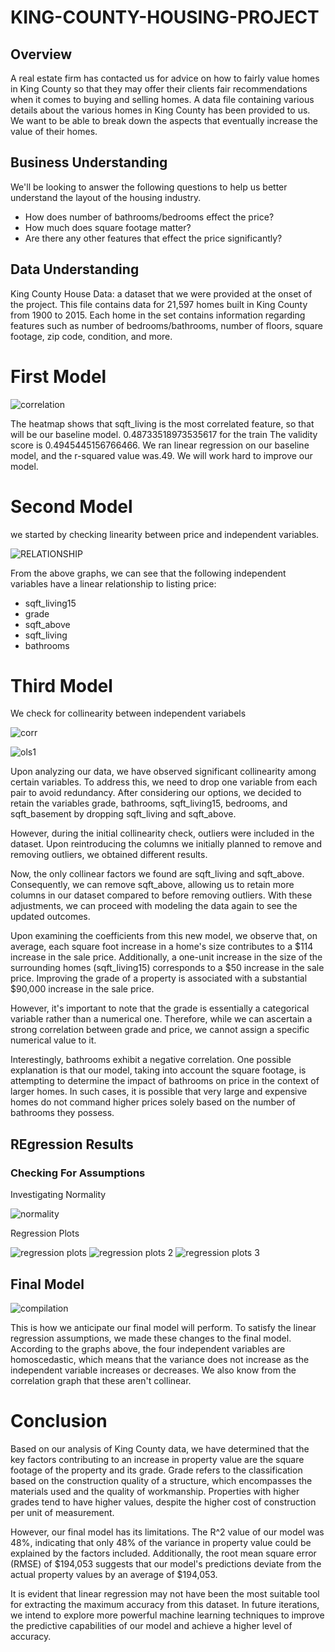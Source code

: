 # KING-COUNTY-HOUSING-PROJECT

## Overview
A real estate firm has contacted us for advice on how to fairly value homes in King County so that they may offer their clients fair recommendations when it comes to buying and selling homes. A data file containing various details about the various homes in King County has been provided to us. We want to be able to break down the aspects that eventually increase the value of their homes.
## Business Understanding
We'll be looking to answer the following questions to help us better understand the layout of the housing industry.

* How does number of bathrooms/bedrooms effect the price?
* How much does square footage matter?
* Are there any other features that effect the price significantly?

## Data Understanding

King County House Data: a dataset that we were provided at the onset of the project. This file contains data for 21,597 homes built in King County from 1900 to 2015. Each home in the set contains information regarding features such as number of bedrooms/bathrooms, number of floors, square footage, zip code, condition, and more.  

# First Model

![correlation](https://github.com/JosephMwaniki/KING-COUNTY-HOUSING-PROJECT/assets/133277796/5b0f4a5c-2b06-41e8-80c9-3f73c88d4c05)

The heatmap shows that sqft_living is the most correlated feature, so that will be our baseline model. 0.48733518973535617 for the train The validity score is 0.4945445156766466.
We ran linear regression on our baseline model, and the r-squared value was.49. We will work hard to improve our model.

# Second Model
we started by checking linearity between price and independent variables.

![RELATIONSHIP](https://github.com/JosephMwaniki/KING-COUNTY-HOUSING-PROJECT/assets/133277796/c165e4ab-5514-4e9f-9612-8476532dfa5a)

From the above graphs, we can see that the following independent variables have a linear relationship to listing price:

* sqft_living15
* grade
* sqft_above
* sqft_living
* bathrooms

# Third Model
We check for collinearity between independent variabels

![corr](https://github.com/JosephMwaniki/KING-COUNTY-HOUSING-PROJECT/assets/133277796/82e15018-7d5c-4911-b060-9b597d5b2ef0)

![ols1](https://github.com/JosephMwaniki/KING-COUNTY-HOUSING-PROJECT/assets/133277796/78f86ba9-2297-492a-ac97-5c87472981d2)

Upon analyzing our data, we have observed significant collinearity among certain variables. To address this, we need to drop one variable from each pair to avoid redundancy. After considering our options, we decided to retain the variables grade, bathrooms, sqft_living15, bedrooms, and sqft_basement by dropping sqft_living and sqft_above.

However, during the initial collinearity check, outliers were included in the dataset. Upon reintroducing the columns we initially planned to remove and removing outliers, we obtained different results.

Now, the only collinear factors we found are sqft_living and sqft_above. Consequently, we can remove sqft_above, allowing us to retain more columns in our dataset compared to before removing outliers. With these adjustments, we can proceed with modeling the data again to see the updated outcomes.

Upon examining the coefficients from this new model, we observe that, on average, each square foot increase in a home's size contributes to a $114 increase in the sale price. Additionally, a one-unit increase in the size of the surrounding homes (sqft_living15) corresponds to a $50 increase in the sale price. Improving the grade of a property is associated with a substantial $90,000 increase in the sale price.

However, it's important to note that the grade is essentially a categorical variable rather than a numerical one. Therefore, while we can ascertain a strong correlation between grade and price, we cannot assign a specific numerical value to it.

Interestingly, bathrooms exhibit a negative correlation. One possible explanation is that our model, taking into account the square footage, is attempting to determine the impact of bathrooms on price in the context of larger homes. In such cases, it is possible that very large and expensive homes do not command higher prices solely based on the number of bathrooms they possess.

## REgression Results

### Checking For Assumptions
Investigating Normality

![normality](https://github.com/JosephMwaniki/KING-COUNTY-HOUSING-PROJECT/assets/133277796/afd89f49-300b-4435-ae5b-2b6790b272dc)

Regression Plots

![regression plots](https://github.com/JosephMwaniki/KING-COUNTY-HOUSING-PROJECT/assets/133277796/11a0b97c-006c-4ee6-a24d-6775e7438128)
![regression plots 2](https://github.com/JosephMwaniki/KING-COUNTY-HOUSING-PROJECT/assets/133277796/09cb38a4-b0a1-4786-a83e-468c4cdc6239)
![regression plots 3](https://github.com/JosephMwaniki/KING-COUNTY-HOUSING-PROJECT/assets/133277796/66f59bf2-1d9f-4b8f-a619-c552e7c3dddb)


## Final Model

![compilation](https://github.com/JosephMwaniki/KING-COUNTY-HOUSING-PROJECT/assets/133277796/12236d6d-b3f8-4466-be5c-faa7620e0b34)

This is how we anticipate our final model will perform.  To satisfy the linear regression assumptions, we made these changes to the final model. According to the graphs above, the four independent variables are homoscedastic, which means that the variance does not increase as the independent variable increases or decreases. We also know from the correlation graph that these aren't collinear. 

# Conclusion

Based on our analysis of King County data, we have determined that the key factors contributing to an increase in property value are the square footage of the property and its grade. Grade refers to the classification based on the construction quality of a structure, which encompasses the materials used and the quality of workmanship. Properties with higher grades tend to have higher values, despite the higher cost of construction per unit of measurement. 

However, our final model has its limitations. The R^2 value of our model was 48%, indicating that only 48% of the variance in property value could be explained by the factors included. Additionally, the root mean square error (RMSE) of $194,053 suggests that our model's predictions deviate from the actual property values by an average of $194,053. 

It is evident that linear regression may not have been the most suitable tool for extracting the maximum accuracy from this dataset. In future iterations, we intend to explore more powerful machine learning techniques to improve the predictive capabilities of our model and achieve a higher level of accuracy.








